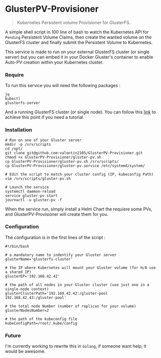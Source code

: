 # GlusterPV-Provisioner
> Kubernetes Persistent volume Provisioner for GlusterFS. 

A simple shell script in 100 line of bash to watch the Kubernetes API for `Pending` Persistent Volume Claims, then create the wanted volume on the GlusterFS cluster and finally submit the Persistent Volume to Kubernetes. 

This service is made  to run on your external GlusterFS cluster (or single server) but you can embed it in your Docker Gluster's container to enable Auto-PV creation within your Kubernetes cluster. 

### Require 

To run this service you will need the following packages :

```
jq
kubectl
glusterfs-server
```
And a running GlusterFS cluster (or single node). You can follow this [link](http://banoffeepiserver.com/glusterfs/set-up-glusterfs-on-two-nodes.html) to achieve this point if you need a tutorial. 

### Installation

```
# Run on one of your Gluster server
mkdir -p /srv/scripts
cd /opt/
git clone git@github.com:valentin2105/GlusterPV-Provisioner.git
chmod +x GlusterPV-Provisioner/gluster-pv.sh
cp GlusterPV-Provisioner/gluster-pv.sh /srv/scripts/
cp GlusterPV-Provisioner/gluster-pv.service /etc/systemd/system/

# Edit the script to match your cluster config (IP, kubeconfig Path)
vim /srv/scripts/gluster-pv.sh

# Launch the service
systemctl daemon-reload
service gluster-pv start
journactl -u gluster-pv -f
```

When the service run, simply install a Helm Chart the requiere some PVs, and GlusterPV-Provisioner will create them for you. 

### Configuration

The configuration is in the first lines of the script : 

```
#!/bin/bash

# a mandatory name to indentify your Gluster server       
glusterName='glusterfs-cluster'   

# the IP where Kubernetes will mount your Gluster volume (for H/A use a shared IP) 
glusterEP='192.168.42.42'         

# the path of all nodes in your Gluster cluster (use just one in a single-node context)
glusterClusterPath='192.168.42.42:/gluster-pool 192.168.42.43:/gluster-pool' 

# the total node Number (number of replicas for your volume) 
glusterNodesNumber=2

# the path of the kubeconfig file 
kubeConfigPath=/root/.kube/config
```

### Future

I'm currently working to rewrite this in `Golang`, if someone want help, it would be awesome. 
